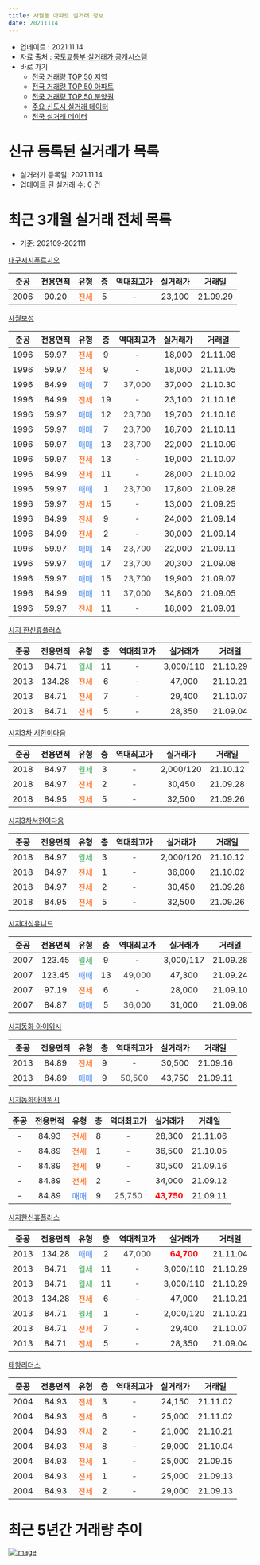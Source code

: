```yaml
---
title: 사월동 아파트 실거래 정보
date: 20211114
---
```


* 업데이트 : 2021.11.14
* 자료 출처 : [국토교통부 실거래가 공개시스템](http://rt.molit.go.kr)
* 바로 가기
    * [전국 거래량 TOP 50 지역](https://apt-info.github.io/apt-trade-info/tr)
    * [전국 거래량 TOP 50 아파트](https://apt-info.github.io/apt-trade-info/ta)
    * [전국 거래량 TOP 50 분양권](https://apt-info.github.io/apt-trade-info/tb)
    * [주요 신도시 실거래 데이터](https://apt-info.github.io/apt-trade-info/newtown)
    * [전국 실거래 데이터](https://apt-info.github.io/apt-trade-info/all)



<script async src="https://pagead2.googlesyndication.com/pagead/js/adsbygoogle.js"></script>
<!-- 기본광고 -->
<ins class="adsbygoogle"
     style="display:block"
     data-ad-client="ca-pub-1142216861245946"
     data-ad-slot="4805727019"
     data-ad-format="auto"
     data-full-width-responsive="true"></ins>
<script>
     (adsbygoogle = window.adsbygoogle || []).push({});
</script>


# 신규 등록된 실거래가 목록

* 실거래가 등록일: 2021.11.14
* 업데이트 된 실거래 수: 0 건




<script async src="https://pagead2.googlesyndication.com/pagead/js/adsbygoogle.js"></script>
<!-- 기본광고 -->
<ins class="adsbygoogle"
     style="display:block"
     data-ad-client="ca-pub-1142216861245946"
     data-ad-slot="4805727019"
     data-ad-format="auto"
     data-full-width-responsive="true"></ins>
<script>
     (adsbygoogle = window.adsbygoogle || []).push({});
</script>


# 최근 3개월 실거래 전체 목록
* 기준: 202109-202111


[대구시지푸르지오](https://search.naver.com/search.naver?query=%EB%8C%80%EA%B5%AC%EC%8B%9C%EC%A7%80%ED%91%B8%EB%A5%B4%EC%A7%80%EC%98%A4)

|준공|전용면적|유형|층|역대최고가|실거래가|거래일|
|:---:|:---:|:---:|:---:|:---:|:---:|:---:|
|2006|90.20|<span style="color:#FF5A00">전세</span>|5|<span style="color:#444444">-</span>|23,100|21.09.29|

[사월보성](https://search.naver.com/search.naver?query=%EC%82%AC%EC%9B%94%EB%B3%B4%EC%84%B1)

|준공|전용면적|유형|층|역대최고가|실거래가|거래일|
|:---:|:---:|:---:|:---:|:---:|:---:|:---:|
|1996|59.97|<span style="color:#FF5A00">전세</span>|9|<span style="color:#444444">-</span>|18,000|21.11.08|
|1996|59.97|<span style="color:#FF5A00">전세</span>|9|<span style="color:#444444">-</span>|18,000|21.11.05|
|1996|84.99|<span style="color:#4285F3">매매</span>|7|<span style="color:#444444">37,000</span>|37,000|21.10.30|
|1996|84.99|<span style="color:#FF5A00">전세</span>|19|<span style="color:#444444">-</span>|23,100|21.10.16|
|1996|59.97|<span style="color:#4285F3">매매</span>|12|<span style="color:#444444">23,700</span>|19,700|21.10.16|
|1996|59.97|<span style="color:#4285F3">매매</span>|7|<span style="color:#444444">23,700</span>|18,700|21.10.11|
|1996|59.97|<span style="color:#4285F3">매매</span>|13|<span style="color:#444444">23,700</span>|22,000|21.10.09|
|1996|59.97|<span style="color:#FF5A00">전세</span>|13|<span style="color:#444444">-</span>|19,000|21.10.07|
|1996|84.99|<span style="color:#FF5A00">전세</span>|11|<span style="color:#444444">-</span>|28,000|21.10.02|
|1996|59.97|<span style="color:#4285F3">매매</span>|1|<span style="color:#444444">23,700</span>|17,800|21.09.28|
|1996|59.97|<span style="color:#FF5A00">전세</span>|15|<span style="color:#444444">-</span>|13,000|21.09.25|
|1996|84.99|<span style="color:#FF5A00">전세</span>|9|<span style="color:#444444">-</span>|24,000|21.09.14|
|1996|84.99|<span style="color:#FF5A00">전세</span>|2|<span style="color:#444444">-</span>|30,000|21.09.14|
|1996|59.97|<span style="color:#4285F3">매매</span>|14|<span style="color:#444444">23,700</span>|22,000|21.09.11|
|1996|59.97|<span style="color:#4285F3">매매</span>|17|<span style="color:#444444">23,700</span>|20,300|21.09.08|
|1996|59.97|<span style="color:#4285F3">매매</span>|15|<span style="color:#444444">23,700</span>|19,900|21.09.07|
|1996|84.99|<span style="color:#4285F3">매매</span>|11|<span style="color:#444444">37,000</span>|34,800|21.09.05|
|1996|59.97|<span style="color:#FF5A00">전세</span>|11|<span style="color:#444444">-</span>|18,000|21.09.01|

[시지 한신휴플러스](https://search.naver.com/search.naver?query=%EC%8B%9C%EC%A7%80+%ED%95%9C%EC%8B%A0%ED%9C%B4%ED%94%8C%EB%9F%AC%EC%8A%A4)

|준공|전용면적|유형|층|역대최고가|실거래가|거래일|
|:---:|:---:|:---:|:---:|:---:|:---:|:---:|
|2013|84.71|<span style="color:#34A853">월세</span>|11|<span style="color:#444444">-</span>|3,000/110|21.10.29|
|2013|134.28|<span style="color:#FF5A00">전세</span>|6|<span style="color:#444444">-</span>|47,000|21.10.21|
|2013|84.71|<span style="color:#FF5A00">전세</span>|7|<span style="color:#444444">-</span>|29,400|21.10.07|
|2013|84.71|<span style="color:#FF5A00">전세</span>|5|<span style="color:#444444">-</span>|28,350|21.09.04|

[시지3차 서한이다음](https://search.naver.com/search.naver?query=%EC%8B%9C%EC%A7%803%EC%B0%A8+%EC%84%9C%ED%95%9C%EC%9D%B4%EB%8B%A4%EC%9D%8C)

|준공|전용면적|유형|층|역대최고가|실거래가|거래일|
|:---:|:---:|:---:|:---:|:---:|:---:|:---:|
|2018|84.97|<span style="color:#34A853">월세</span>|3|<span style="color:#444444">-</span>|2,000/120|21.10.12|
|2018|84.97|<span style="color:#FF5A00">전세</span>|2|<span style="color:#444444">-</span>|30,450|21.09.28|
|2018|84.95|<span style="color:#FF5A00">전세</span>|5|<span style="color:#444444">-</span>|32,500|21.09.26|

[시지3차서한이다음](https://search.naver.com/search.naver?query=%EC%8B%9C%EC%A7%803%EC%B0%A8%EC%84%9C%ED%95%9C%EC%9D%B4%EB%8B%A4%EC%9D%8C)

|준공|전용면적|유형|층|역대최고가|실거래가|거래일|
|:---:|:---:|:---:|:---:|:---:|:---:|:---:|
|2018|84.97|<span style="color:#34A853">월세</span>|3|<span style="color:#444444">-</span>|2,000/120|21.10.12|
|2018|84.97|<span style="color:#FF5A00">전세</span>|1|<span style="color:#444444">-</span>|36,000|21.10.02|
|2018|84.97|<span style="color:#FF5A00">전세</span>|2|<span style="color:#444444">-</span>|30,450|21.09.28|
|2018|84.95|<span style="color:#FF5A00">전세</span>|5|<span style="color:#444444">-</span>|32,500|21.09.26|

[시지대성유니드](https://search.naver.com/search.naver?query=%EC%8B%9C%EC%A7%80%EB%8C%80%EC%84%B1%EC%9C%A0%EB%8B%88%EB%93%9C)

|준공|전용면적|유형|층|역대최고가|실거래가|거래일|
|:---:|:---:|:---:|:---:|:---:|:---:|:---:|
|2007|123.45|<span style="color:#34A853">월세</span>|9|<span style="color:#444444">-</span>|3,000/117|21.09.28|
|2007|123.45|<span style="color:#4285F3">매매</span>|13|<span style="color:#444444">49,000</span>|47,300|21.09.24|
|2007|97.19|<span style="color:#FF5A00">전세</span>|6|<span style="color:#444444">-</span>|28,000|21.09.10|
|2007|84.87|<span style="color:#4285F3">매매</span>|5|<span style="color:#444444">36,000</span>|31,000|21.09.08|

[시지동화 아이위시](https://search.naver.com/search.naver?query=%EC%8B%9C%EC%A7%80%EB%8F%99%ED%99%94+%EC%95%84%EC%9D%B4%EC%9C%84%EC%8B%9C)

|준공|전용면적|유형|층|역대최고가|실거래가|거래일|
|:---:|:---:|:---:|:---:|:---:|:---:|:---:|
|2013|84.89|<span style="color:#FF5A00">전세</span>|9|<span style="color:#444444">-</span>|30,500|21.09.16|
|2013|84.89|<span style="color:#4285F3">매매</span>|9|<span style="color:#444444">50,500</span>|43,750|21.09.11|

[시지동화아이위시](https://search.naver.com/search.naver?query=%EC%8B%9C%EC%A7%80%EB%8F%99%ED%99%94%EC%95%84%EC%9D%B4%EC%9C%84%EC%8B%9C)

|준공|전용면적|유형|층|역대최고가|실거래가|거래일|
|:---:|:---:|:---:|:---:|:---:|:---:|:---:|
|-|84.93|<span style="color:#FF5A00">전세</span>|8|<span style="color:#444444">-</span>|28,300|21.11.06|
|-|84.89|<span style="color:#FF5A00">전세</span>|1|<span style="color:#444444">-</span>|36,500|21.10.05|
|-|84.89|<span style="color:#FF5A00">전세</span>|9|<span style="color:#444444">-</span>|30,500|21.09.16|
|-|84.89|<span style="color:#FF5A00">전세</span>|2|<span style="color:#444444">-</span>|34,000|21.09.12|
|-|84.89|<span style="color:#4285F3">매매</span>|9|<span style="color:#444444">25,750</span>|<b><span style="color:#FF0000">43,750</span></b>|21.09.11|


<script async src="https://pagead2.googlesyndication.com/pagead/js/adsbygoogle.js"></script>
<!-- 기본광고 -->
<ins class="adsbygoogle"
     style="display:block"
     data-ad-client="ca-pub-1142216861245946"
     data-ad-slot="4805727019"
     data-ad-format="auto"
     data-full-width-responsive="true"></ins>
<script>
     (adsbygoogle = window.adsbygoogle || []).push({});
</script>


[시지한신휴플러스](https://search.naver.com/search.naver?query=%EC%8B%9C%EC%A7%80%ED%95%9C%EC%8B%A0%ED%9C%B4%ED%94%8C%EB%9F%AC%EC%8A%A4)

|준공|전용면적|유형|층|역대최고가|실거래가|거래일|
|:---:|:---:|:---:|:---:|:---:|:---:|:---:|
|2013|134.28|<span style="color:#4285F3">매매</span>|2|<span style="color:#444444">47,000</span>|<b><span style="color:#FF0000">64,700</span></b>|21.11.04|
|2013|84.71|<span style="color:#34A853">월세</span>|11|<span style="color:#444444">-</span>|3,000/110|21.10.29|
|2013|84.71|<span style="color:#34A853">월세</span>|11|<span style="color:#444444">-</span>|3,000/110|21.10.29|
|2013|134.28|<span style="color:#FF5A00">전세</span>|6|<span style="color:#444444">-</span>|47,000|21.10.21|
|2013|84.71|<span style="color:#34A853">월세</span>|1|<span style="color:#444444">-</span>|2,000/120|21.10.21|
|2013|84.71|<span style="color:#FF5A00">전세</span>|7|<span style="color:#444444">-</span>|29,400|21.10.07|
|2013|84.71|<span style="color:#FF5A00">전세</span>|5|<span style="color:#444444">-</span>|28,350|21.09.04|

[태왕리더스](https://search.naver.com/search.naver?query=%ED%83%9C%EC%99%95%EB%A6%AC%EB%8D%94%EC%8A%A4)

|준공|전용면적|유형|층|역대최고가|실거래가|거래일|
|:---:|:---:|:---:|:---:|:---:|:---:|:---:|
|2004|84.93|<span style="color:#FF5A00">전세</span>|3|<span style="color:#444444">-</span>|24,150|21.11.02|
|2004|84.93|<span style="color:#FF5A00">전세</span>|6|<span style="color:#444444">-</span>|25,000|21.11.02|
|2004|84.93|<span style="color:#FF5A00">전세</span>|2|<span style="color:#444444">-</span>|21,000|21.10.21|
|2004|84.93|<span style="color:#FF5A00">전세</span>|8|<span style="color:#444444">-</span>|29,000|21.10.04|
|2004|84.93|<span style="color:#FF5A00">전세</span>|1|<span style="color:#444444">-</span>|25,000|21.09.15|
|2004|84.93|<span style="color:#FF5A00">전세</span>|1|<span style="color:#444444">-</span>|25,000|21.09.13|
|2004|84.93|<span style="color:#FF5A00">전세</span>|2|<span style="color:#444444">-</span>|29,000|21.09.13|



<script async src="https://pagead2.googlesyndication.com/pagead/js/adsbygoogle.js"></script>
<!-- 기본광고 -->
<ins class="adsbygoogle"
     style="display:block"
     data-ad-client="ca-pub-1142216861245946"
     data-ad-slot="4805727019"
     data-ad-format="auto"
     data-full-width-responsive="true"></ins>
<script>
     (adsbygoogle = window.adsbygoogle || []).push({});
</script>


# 최근 5년간 거래량 추이


<div style="width:100%;">
    <canvas id="deal_progress" height="200"></canvas>
</div>

<script>
new Chart(document.getElementById("deal_progress"), {
    type: 'line',
    data: {
        labels: ['16.01','16.02','16.03','16.04','16.05','16.06','16.07','16.08','16.09','16.10','16.11','16.12','17.01','17.02','17.03','17.04','17.05','17.06','17.07','17.08','17.09','17.10','17.11','17.12','18.01','18.02','18.03','18.04','18.05','18.06','18.07','18.08','18.09','18.10','18.11','18.12','19.01','19.02','19.03','19.04','19.05','19.06','19.07','19.08','19.09','19.10','19.11','19.12','20.01','20.02','20.03','20.04','20.05','20.06','20.07','20.08','20.09','20.10','20.11','20.12','21.01','21.02','21.03','21.04','21.05','21.06','21.07','21.08','21.09','21.10','21.11'],
        datasets: [{
            label: '매매/분양권',
            data: [4,4,7,5,2,6,70,29,41,41,23,26,12,13,12,12,18,40,73,47,14,15,11,24,21,22,20,15,16,24,17,15,27,28,28,20,28,11,16,6,5,10,17,19,12,27,18,31,17,20,11,7,21,22,32,11,45,58,72,45,46,18,26,9,13,10,12,11,9,4,1],
            borderColor: "rgba(66, 133, 243, 1)",
            backgroundColor: "rgba(66, 133, 243, 0.05)",
            borderWidth: 1,
            pointRadius: 0,
            fill: false,
            lineTension: 0
        },{
            label: '전/월세',
            data: [17,19,14,14,11,10,14,19,12,17,12,18,18,18,17,11,9,10,19,13,22,13,15,23,21,11,12,9,10,9,11,10,16,30,23,34,48,33,26,14,18,16,16,17,13,17,14,16,14,11,11,13,12,13,16,15,9,14,17,17,22,13,12,16,6,16,19,9,19,17,5],
            borderColor: "rgba(255, 90, 0, 1)",
            backgroundColor: "rgba(255, 90, 0, 0.05)",
            borderWidth: 1,
            pointRadius: 0,
            fill: false,
            lineTension: 0
        },{
            label: '합계',
            data: [21,23,21,19,13,16,84,48,53,58,35,44,30,31,29,23,27,50,92,60,36,28,26,47,42,33,32,24,26,33,28,25,43,58,51,54,76,44,42,20,23,26,33,36,25,44,32,47,31,31,22,20,33,35,48,26,54,72,89,62,68,31,38,25,19,26,31,20,28,21,6],
            borderColor: "rgba(0, 0, 0, 1)",
            backgroundColor: "rgba(0, 0, 0, 0.03)",
            borderWidth: 0.1,
            pointRadius: 0,
            fill: true,
            lineTension: 0
        }
        ]
    },
    options: {
        responsive: true,
        title: {
            display: false
        },
        tooltips: {
            mode: 'index',
            intersect: false
        },
        hover: {
            mode: 'nearest',
            intersect: true
        },
        scales: {
            xAxes: [{
                display: true,
                scaleLabel: {
                    display: true,
                    labelString: '년/월'
                }
            }],
            yAxes: [{
                display: true,
                ticks: {
                    suggestedMin: 0,
                },
                scaleLabel: {
                    display: true,
                    labelString: '실거래 수'
                }
            }]
        }
    }
});

</script>


[![image](https://apt-info.github.io/images/2020-01-03-apt-trade-info/1024x500.png)](https://play.google.com/store/apps/details?id=com.aptinfo.apttradeinfo)

